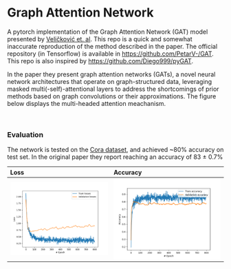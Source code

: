 # Graph Attention Network

A pytorch implementation of the Graph Attention Network (GAT) model presented by [Veličković et. al](https://arxiv.org/abs/1710.10903).
This repo is a quick and somewhat inaccurate reproduction of the method described in the paper. 
The official repository (in Tensorflow) is available in https://github.com/PetarV-/GAT. This repo is also inspired by https://github.com/Diego999/pyGAT.

In the paper they present graph attention networks (GATs), a novel neural network architectures
that operate on graph-structured data, leveraging masked multi(-self)-attentional layers to
address the shortcomings of prior methods based on graph convolutions or their
approximations. The figure below displays the multi-headed attention meachanism. 

<img src="https://i.imgur.com/kQEMbXF.png" alt="" width="600"/>



### Evaluation
The network is tested on the [Cora dataset](https://relational.fit.cvut.cz/dataset/CORA), and achieved ~80% accuracy on test set. In the original paper they report reaching an accuracy of 83 ± 0.7%


Loss | Accuracy
:--- | :--- 
![](/outputs/att_loss_plot.png) | ![](/outputs/att_accuracy_plot.png)
